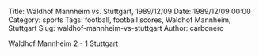 Title: Waldhof Mannheim vs. Stuttgart, 1989/12/09
Date: 1989/12/09 00:00
Category: sports
Tags: football, football scores, Waldhof Mannheim, Stuttgart
Slug: waldhof-mannheim-vs-stuttgart
Author: carbonero


Waldhof Mannheim 2 - 1 Stuttgart
